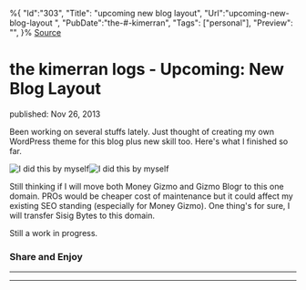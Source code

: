 ﻿%{
    "Id":"303",
    "Title": "upcoming new blog layout",
    "Url":"upcoming-new-blog-layout",
    "PubDate":"the-#-kimerran",
    "Tags": ["personal"],
    "Preview": "",
}%
[Source](http://markhughneri.com/blog/1281/upcoming-new-blog-layout/ "Permalink to the kimerran logs - Upcoming: New Blog Layout")

# the kimerran logs - Upcoming: New Blog Layout

published: Nov 26, 2013

Been working on several stuffs lately. Just thought of creating my own WordPress theme for this blog plus new skill too. Here's what I finished so far.

![I did this by myself][1]![I did this by myself][2]

Still thinking if I will move both Money Gizmo and Gizmo Blogr to this one domain. PROs would be cheaper cost of maintenance but it could affect my existing SEO standing (especially for Money Gizmo). One thing's for sure, I will transfer Sisig Bytes to this domain.

Still a work in progress.

### Share and Enjoy

* * *

* * *

[1]: http://markhughneri.com/blog/assets/loading.gif
[2]: http://markhughneri.com/blog/wp-content/uploads/2013/11/new-blog-layout.png
